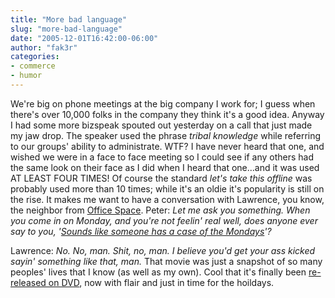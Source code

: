 ```yaml
---
title: "More bad language"
slug: "more-bad-language"
date: "2005-12-01T16:42:00-06:00"
author: "fak3r"
categories:
- commerce
- humor
---
```




We're big on phone meetings at the big company I work for; I guess when there's over 10,000 folks in the company they think it's a good idea.  Anyway I had some more bizspeak spouted out yesterday on a call that just made my jaw drop.  The speaker used the phrase _tribal knowledge_ while referring to our groups' ability to administrate.  WTF?  I have never heard that one, and wished we were in a face to face meeting so I could see if any others had the same look on their face as I did when I heard that one...and it was used AT LEAST FOUR TIMES!  Of course the standard _let's take this offline_ was probably used more than 10 times; while it's an oldie it's popularity is still on the rise.  It makes me want to have a conversation with Lawrence, you know, the neighbor from [Office Space](http://www.imdb.com/title/tt0151804/maindetails).  Peter: _Let me ask you something. When you come in on Monday, and you're not feelin' real well, does anyone ever say to you, '[Sounds like someone has a case of the Mondays](http://reelwavs.com/movies/office_space/)'?_  

Lawrence: _No. No, man. Shit, no, man. I believe you'd get your ass kicked sayin' something like that, man._  That movie was just a snapshot of so many peoples' lives that I know (as well as my own).  Cool that it's finally been [re-released on DVD](http://www.amazon.com/gp/product/B000AP04L0/qid=1133455180/sr=1-1/ref=sr_1_1/104-8281868-3820748?s=dvd&v=glance&n=130), now with flair and just in time for the hoildays.

